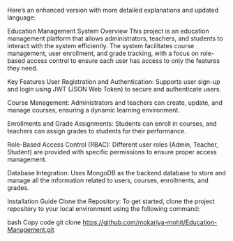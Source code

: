 
Here’s an enhanced version with more detailed explanations and updated language:

Education Management System
Overview
This project is an education management platform that allows administrators, teachers, and students to interact with the system efficiently. The system facilitates course management, user enrollment, and grade tracking, with a focus on role-based access control to ensure each user has access to only the features they need.

Key Features
User Registration and Authentication: Supports user sign-up and login using JWT (JSON Web Token) to secure and authenticate users.

Course Management: Administrators and teachers can create, update, and manage courses, ensuring a dynamic learning environment.

Enrollments and Grade Assignments: Students can enroll in courses, and teachers can assign grades to students for their performance.

Role-Based Access Control (RBAC): Different user roles (Admin, Teacher, Student) are provided with specific permissions to ensure proper access management.

Database Integration: Uses MongoDB as the backend database to store and manage all the information related to users, courses, enrollments, and grades.

Installation Guide
Clone the Repository: To get started, clone the project repository to your local environment using the following command:

bash
Copy code
git clone https://github.com/mokariya-mohit/Education-Management.git